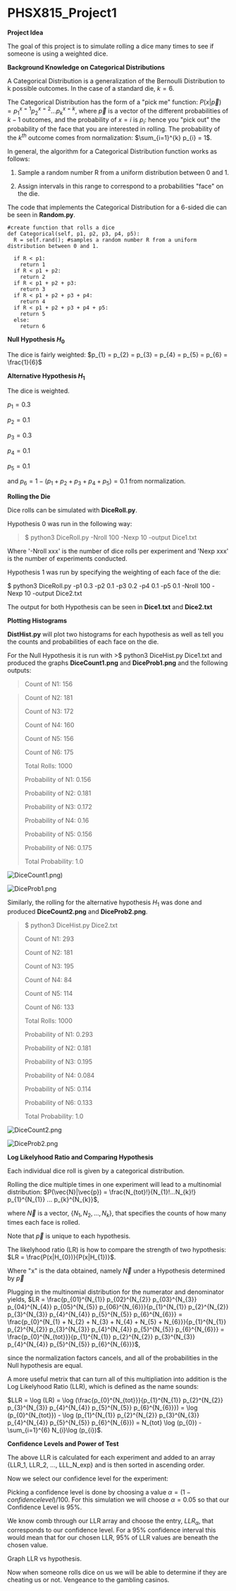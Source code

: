 # PHSX815_Project1

**Project Idea**

The goal of this project is to simulate rolling a dice many times to see if someone is using a weighted dice.  

**Background Knowledge on Categorical Distributions**

A Categorical Distribution is a generalization of the Bernoulli Distribution to k possible outcomes. In the case of a standard die, $k = 6$.

The Categorical Distribution has the form of a "pick me" function: $P(x | \vec{p}) = p_{1}^{x=1} p_{2}^{x=2} ... p_{k}^{x=k}$, where $\vec{p}$ is a vector of the different probabilities of $k - 1$ outcomes, and the probability of $x = i$ is $p_{i}$: hence you "pick out" the probability of the face that you are interested in rolling. The probability of the $k^{th}$ outcome comes from normalization: $\sum_{i=1}^{k} p_{i} = 1$.

In general, the algorithm for a Categorical Distribution function works as follows:

1. Sample a random number R from a uniform distribution between 0 and 1.

2. Assign intervals in this range to correspond to a probabilities "face" on the die. 

The code that implements the Categorical Distribution for a 6-sided die can be seen in **Random.py**.

    #create function that rolls a dice
    def Categorical(self, p1, p2, p3, p4, p5):
      R = self.rand(); #samples a random number R from a uniform distribution between 0 and 1. 
    	
      if R < p1:
        return 1
      if R < p1 + p2: 
        return 2
      if R < p1 + p2 + p3:
        return 3
      if R < p1 + p2 + p3 + p4:
        return 4
      if R < p1 + p2 + p3 + p4 + p5:
        return 5
      else:
        return 6
 
**Null Hypothesis $H_{0}$**

The dice is fairly weighted: $p_{1} = p_{2} = p_{3} = p_{4} = p_{5} = p_{6} = \frac{1}{6}$

**Alternative Hypothesis $H_{1}$**

The dice is weighted. 

$p_{1} = 0.3$

$p_{2} = 0.1$

$p_{3} = 0.3$

$p_{4} = 0.1$

$p_{5} = 0.1$

and $p_{6} = 1 - (p_{1} + p_{2} + p_{3} + p_{4} + p_{5}) = 0.1$ from normalization.

**Rolling the Die**

Dice rolls can be simulated with **DiceRoll.py**.

Hypothesis 0 was run in the following way:

> $ python3 DiceRoll.py -Nroll 100 -Nexp 10 -output Dice1.txt

Where '-Nroll xxx' is the number of dice rolls per experiment and 'Nexp xxx' is the number of experiments conducted.

Hypothesis 1 was run by specifying the weighting of each face of the die:

$ python3 DiceRoll.py -p1 0.3 -p2 0.1 -p3 0.2 -p4 0.1 -p5 0.1  -Nroll 100 -Nexp 10 -output Dice2.txt

The output for both Hypothesis can be seen in **Dice1.txt** and **Dice2.txt**

**Plotting Histograms**

**DistHist.py** will plot two histograms for each hypothesis as well as tell you the counts and probabilities of each face on the die.

For the Null Hypothesis it is run with >$ python3 DiceHist.py Dice1.txt and produced the graphs **DiceCount1.png** and **DiceProb1.png** and the following outputs:

>Count of N1: 156

>Count of N2: 181
>
>Count of N3: 172
>
>Count of N4: 160
>
>Count of N5: 156
>
>Count of N6: 175
>
>Total Rolls: 1000
>
>Probability of N1: 0.156
>
>Probability of N2: 0.181
>
>Probability of N3: 0.172
>
>Probability of N4: 0.16
>
>Probability of N5: 0.156
>
>Probability of N6: 0.175
>
>Total Probability: 1.0


![DiceCount1.png](https://github.com/DJDdawg/PHSX815_Project1/blob/main/DiceCount1.png))


![DiceProb1.png](https://github.com/DJDdawg/PHSX815_Project1/blob/main/DiceProb1.png)

Similarly, the rolling for the alternative hypothesis $H_{1}$ was done and produced **DiceCount2.png** and **DiceProb2.png**.

>$ python3 DiceHist.py Dice2.txt
>
>Count of N1: 293
>
>Count of N2: 181
>
>Count of N3: 195
>
>Count of N4: 84
>
>Count of N5: 114
>
>Count of N6: 133
>
>Total Rolls: 1000
>
>Probability of N1: 0.293
>
>Probability of N2: 0.181
>
>Probability of N3: 0.195
>
>Probability of N4: 0.084
>
>Probability of N5: 0.114
>
>Probability of N6: 0.133
>
>Total Probability: 1.0

![DiceCount2.png](https://github.com/DJDdawg/PHSX815_Project1/blob/main/DiceCount2.png)


![DiceProb2.png](https://github.com/DJDdawg/PHSX815_Project1/blob/main/DiceProb2.png)


 
**Log Likelyhood Ratio and Comparing Hypothesis**

Each individual dice roll is given by a categorical distribution. 

Rolling the dice multiple times in one experiment will lead to a multinomial distribution: $P(\vec{N}|\vec{p}) = \frac{N_{tot}!}{N_{1}!...N_{k}!} p_{1}^{N_{1}} ... p_{k}^{N_{k}}$,

where $\vec{N}$ is a vector, {$N_{1}, N_{2}, ..., N_{k}$}, that specifies the counts of how many times each face is rolled. 

Note that $\vec{p}$ is unique to each hypothesis. 

The likelyhood ratio (LR) is how to compare the strength of two hypothesis: $LR = \frac{P(x|H_{0})}{P(x|H_{1})}$.

Where "x" is the data obtained, namely $\vec{N}$ under a Hypothesis determined by $\vec{p}$

Plugging in the multinomial distribution for the numerator and denominator yields, $LR = \frac{p_{01}^{N_{1}} p_{02}^{N_{2}} p_{03}^{N_{3}} p_{04}^{N_{4}} p_{05}^{N_{5}} p_{06}^{N_{6}}}{p_{1}^{N_{1}} p_{2}^{N_{2}} p_{3}^{N_{3}} p_{4}^{N_{4}} p_{5}^{N_{5}} p_{6}^{N_{6}}} = \frac{p_{0}^{N_{1} + N_{2} + N_{3} + N_{4} + N_{5} + N_{6}}}{p_{1}^{N_{1}} p_{2}^{N_{2}} p_{3}^{N_{3}} p_{4}^{N_{4}} p_{5}^{N_{5}} p_{6}^{N_{6}}} = \frac{p_{0}^{N_{tot}}}{p_{1}^{N_{1}} p_{2}^{N_{2}} p_{3}^{N_{3}} p_{4}^{N_{4}} p_{5}^{N_{5}} p_{6}^{N_{6}}}$,

since the normalization factors cancels, and all of the probabilities in the Null hypothesis are equal.

A more useful metrix that can turn all of this multipliation into addition is the Log Likelyhood Ratio (LLR), which is defined as the name sounds:

$LLR = \log (LR) = \log (\frac{p_{0}^{N_{tot}}}{p_{1}^{N_{1}} p_{2}^{N_{2}} p_{3}^{N_{3}} p_{4}^{N_{4}} p_{5}^{N_{5}} p_{6}^{N_{6}}}) = \log (p_{0}^{N_{tot}}) - \log (p_{1}^{N_{1}} p_{2}^{N_{2}} p_{3}^{N_{3}} p_{4}^{N_{4}} p_{5}^{N_{5}} p_{6}^{N_{6}}) = N_{tot} \log (p_{0}) - \sum_{i=1}^{6} N_{i}\log (p_{i})$.

**Confidence Levels and Power of Test**

The above LLR is calculated for each experiment and added to an array {LLR_1, LLR_2, ..., LLL_N_exp} and is then sorted in ascending order.

Now we select our confidence level for the experiment:

Picking a confidence level is done by choosing a value $\alpha = (1 - confidence level) / 100$. For this simulation we will choose $\alpha = 0.05$ so that our Confidence Level is 95%. 

We know comb through our LLR array and choose the entry, $LLR_{\alpha}$, that corresponds to our confidence level. For a 95% confidence interval this would mean that for our chosen LLR, 95% of LLR values are beneath the chosen value.

Graph LLR vs hypothesis. 

Now when someone rolls dice on us we will be able to determine if they are cheating us or not. Vengeance to the gambling casinos.
